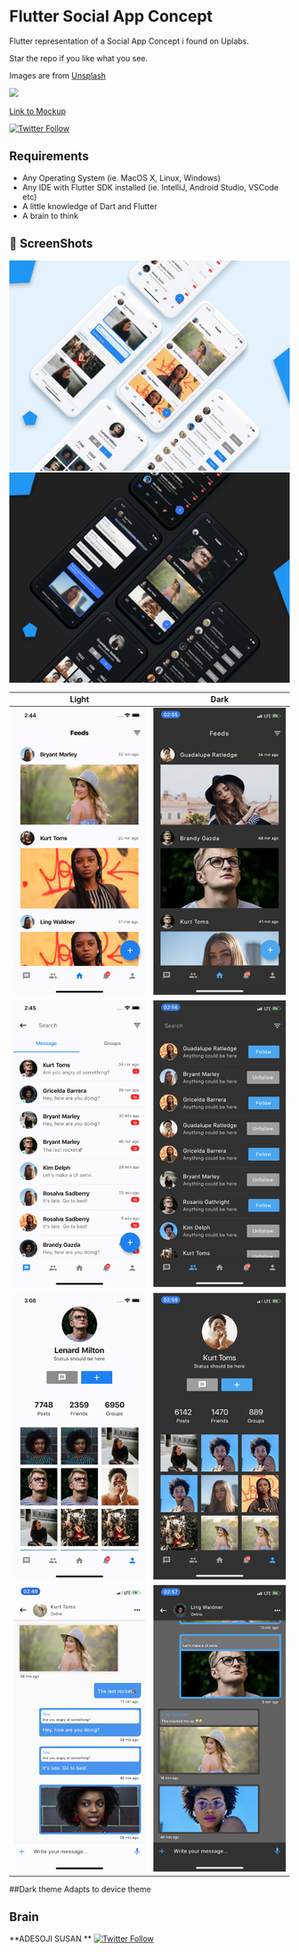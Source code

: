 # Flutter Social App Concept 
Flutter representation of a Social App Concept i found on Uplabs.

Star the repo if you like what you see.


Images are from [Unsplash](https://unsplash.com)

<a href="ss/app.apk"><img src="https://playerzon.com/asset/download.png" width="200"></img></a>

[Link to Mockup](https://www.ls.graphics/free/simple-iphone-x-mockups)

[![Twitter Follow](https://img.shields.io/twitter/follow/adesojisusan.svg?style=social)](https://twitter.com/adesojisusan)

## Requirements
* Any Operating System (ie. MacOS X, Linux, Windows)
* Any IDE with Flutter SDK installed (ie. IntelliJ, Android Studio, VSCode etc)
* A little knowledge of Dart and Flutter
* A brain to think


## 📸 ScreenShots

<img src="ss/1.png"/>
<img src="ss/2.png"/>

| Light| Dark|
|------|-------|
|<img src="ss/3.png" width="400">|<img src="ss/4.png" width="400">|
|<img src="ss/5.png" width="400">|<img src="ss/6.png" width="400">|
|<img src="ss/7.png" width="400">|<img src="ss/8.png" width="400">|
|<img src="ss/9.png" width="400">|<img src="ss/10.png" width="400">|


##Dark theme
Adapts to device theme

## Brain
**ADESOJI SUSAN ** [![Twitter Follow](https://img.shields.io/twitter/follow/adesojisusan.svg?style=social)](https://twitter.com/adesojisusan)
